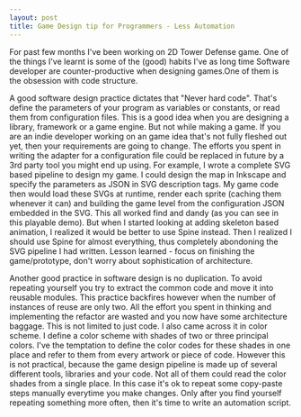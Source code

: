 ```yaml
---
layout: post
title: Game Design tip for Programmers - Less Automation
---
```


For past few months I've been working on 2D Tower Defense game. One of the things I've learnt is some of the (good) habits I've as long time Software developer are counter-productive when designing games.One of them is the obsession with code structure.

A good software design practice dictates that "Never hard code". That's define the parameters of your program as variables or constants, or read them from configuration files. This is a good idea when you are designing a library, framework or a game engine. But not while making a game. If you are an indie developer working on an game idea that's not fully fleshed out yet, then your requirements are going to change. The efforts you spent in writing the adapter for a configuration file could be replaced in future by a 3rd party tool you might end up using. For example, I wrote a complete SVG based pipeline to design my game. I could design the map in Inkscape and specify the parameters as JSON in SVG description tags. My game code then would load these SVGs at runtime, render each sprite (caching them whenever it can) and building the game level from the configuration JSON embedded in the SVG. This all worked find and dandy (as you can see in this playable demo). But when I started looking at adding skeleton based animation, I realized it would be better to use Spine instead. Then I realized I should use Spine for almost everything, thus completely abondoning the SVG pipeline I had written. Lesson learned - focus on finishing the game/prototype, don't worry about sophistication of architecture.

Another good practice in software design is no duplication. To avoid repeating yourself you try to extract the common code and move it into reusable modules. This practice backfires however when the number of instances of reuse are only two. All the effort you spent in thinking and implementing the refactor are wasted and you now have some architecture baggage. This is not limited to just code. I also came across it in color scheme. I define a color scheme with shades of two or three principal colors. I've the temptation to define the color codes for these shades in one place and refer to them from every artwork or piece of code. However this is not practical, because the game design pipeline is made up of several different tools, libraries and your code. Not all of them could read the color shades from a single place. In this case it's ok to repeat some copy-paste steps manually everytime you make changes. Only after you find yourself repeating something more often, then it's time to write an automation script.
